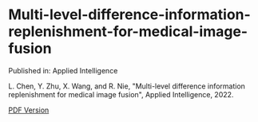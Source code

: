# Multi-level-difference-information-replenishment-for-medical-image-fusion

Published in: Applied Intelligence

L. Chen, Y. Zhu, X. Wang, and R. Nie, "Multi-level difference information replenishment for medical image fusion", Applied Intelligence, 2022.

[PDF Version](https://link.springer.com/article/10.1007/s10489-022-03819-3)
